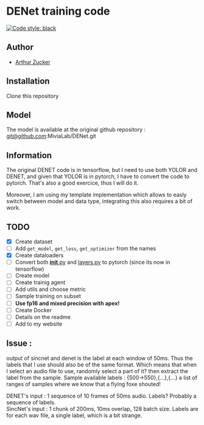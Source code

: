 # DENet training code 

[![Code style: black](https://img.shields.io/badge/code%20style-black-000000.svg)](https://github.com/psf/black)

## Author 
- [Arthur Zucker](https://github.com/ArthurZucker)

## Installation 
Clone this repository 

## Model 
The model is available at the original github repository : git@github.com:MiviaLab/DENet.git

## Information 
The original DENET code is in tensorflow, but I need to use both YOLOR and DENET, and given that YOLOR is in pytorch, I have to convert the code to pytorch. That's also a good exercice, thus I will do it. 

Moreover, I am using my template implementation which allows to easly switch between model and data type, integrating this also requires a bit of work. 
## TODO 

- [x] Create dataset
- [ ] Add `get_model`, `get_loss`, `get_optimizer` from the names
- [x] Create dataloaders
- [ ] Convert both [__init__.py](./__init__.py) and [layers.py](./layers.py) to pytorch (since its now in tensorflow)
- [ ] Create model 
- [ ] Create trainig agent
- [ ] Add utils and choose metric 
- [ ] Sample training on subset 
- [ ] **Use fp16 and mixed precision with apex!**
- [ ] Create Docker 
- [ ] Details on the readme 
- [ ] Add to my website 

## Issue : 
output of sincnet and denet is the label at each window of 50ms. Thus the labels that I use should also be of the same format. Which means that when I select an audio file to use, randomly select a part of it? then extract the label from the sample. 
Sample available labels : {500->550},{...},{...} a list of ranges of samples where we know that a flying foxe shouted! 

DENET's input : 1 sequence of 10 frames of 50ms audio. Labels? Probably a sequence of labels.  
SincNet's input : 1 chunk of 200ms, 10ms overlap, 128 batch size. Labels are for each wav file, a single label, which is a bit strange. 